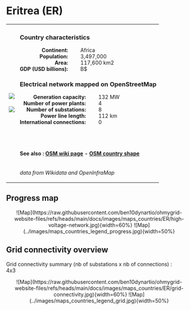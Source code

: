 # Eritrea (ER)

<table width="90%">
<tr>
<td>
<img src="http://commons.wikimedia.org/wiki/Special:FilePath/Flag%20of%20Eritrea.svg" width="250">
<br><br>
<img src="http://commons.wikimedia.org/wiki/Special:FilePath/Eritrea%20%28Africa%20orthographic%20projection%29.svg" width="250"></td>
<td>
<h3>Country characteristics</h3>
<div style="display: inline-block;text-align:right;margin-right:30px;font-weight: bold;">
Continent:<br>Population:<br>Area:<br>GDP (USD billions):
</div>
<div style="display: inline-block;">
Africa<br>3,497,000<br>117,600 km2<br> B$
</div>
<h3>Electrical network mapped on OpenStreetMap</h3>
<div style="display: inline-block;text-align:right;margin-right:30px;font-weight: bold;">Generation capacity:<br>
Number of power plants:<br>
Number of substations:<br>
Power line length:<br>
International connections:<br>
</div>
<div style="display: inline-block;">132 MW<br>
4<br>
8<br>
112 km<br>
0<br>
</div>

<br><br><h4>See also :
<a href="https://wiki.openstreetmap.org/wiki/Power_networks/Eritrea" target="_blank">OSM wiki page</a> -
<a href="https://openstreetmap.org/relation/296961" target="_blank">OSM country shape</a>
</h4>

<br><i>data from Wikidata and OpenInfraMap</i>
</td>
</tr>
</table>


## Progress map

<center>
![Map](https://raw.githubusercontent.com/ben10dynartio/ohmygrid-website-files/refs/heads/main/docs/images/maps_countries/ER/high-voltage-network.jpg){width=60%}
![Map](../images/maps_countries_legend_progress.jpg){width=50%}
</center>



## Grid connectivity overview

Grid connectivity summary (nb of substations x nb of connections) :<br>4x3

<center>
![Map](https://raw.githubusercontent.com/ben10dynartio/ohmygrid-website-files/refs/heads/main/docs/images/maps_countries/ER/grid-connectivity.jpg){width=60%}
![Map](../images/maps_countries_legend_grid.jpg){width=50%}
</center>

